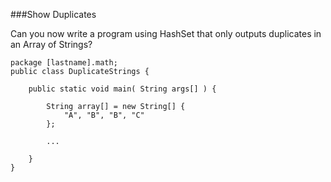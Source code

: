 ###Show Duplicates

Can you now write a program using HashSet that only outputs duplicates in an Array of Strings?

    package [lastname].math;
    public class DuplicateStrings {
    
        public static void main( String args[] ) {
    
            String array[] = new String[] {
                "A", "B", "B", "C"
            };
            
            ...
        
        }
    }